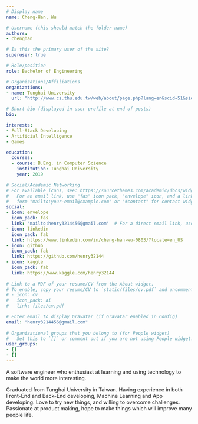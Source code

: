 ```yaml
---
# Display name
name: Cheng-Han, Wu

# Username (this should match the folder name)
authors:
- chenghan

# Is this the primary user of the site?
superuser: true

# Role/position
role: Bachelor of Engineering

# Organizations/Affiliations
organizations:
- name: Tunghai University
  url: "http://www.cs.thu.edu.tw/web/about/page.php?lang=en&scid=51&sid=72"

# Short bio (displayed in user profile at end of posts)
bio: 

interests:
- Full-Stack Developing
- Artificial Intelligence
- Games

education:
  courses:
  - course: B.Eng. in Computer Science
    institution: Tunghai University
    year: 2019

# Social/Academic Networking
# For available icons, see: https://sourcethemes.com/academic/docs/widgets/#icons
#   For an email link, use "fas" icon pack, "envelope" icon, and a link in the
#   form "mailto:your-email@example.com" or "#contact" for contact widget.
social:
- icon: envelope
  icon_pack: fas
  link: 'mailto:henry3214456@gmail.com'  # For a direct email link, use "mailto:test@example.org".
- icon: linkedin
  icon_pack: fab
  link: https://www.linkedin.com/in/cheng-han-wu-0803/?locale=en_US
- icon: github
  icon_pack: fab
  link: https://github.com/henry32144
- icon: kaggle
  icon_pack: fab
  link: https://www.kaggle.com/henry32144
  
# Link to a PDF of your resume/CV from the About widget.
# To enable, copy your resume/CV to `static/files/cv.pdf` and uncomment the lines below.  
# - icon: cv
#   icon_pack: ai
#   link: files/cv.pdf

# Enter email to display Gravatar (if Gravatar enabled in Config)
email: "henry3214456@gmail.com"
  
# Organizational groups that you belong to (for People widget)
#   Set this to `[]` or comment out if you are not using People widget.  
user_groups:
- []
- []
---
```


A software engineer who enthusiast at learning and using technology to make the world more interesting.

Graduated from Tunghai University in Taiwan. Having experience in both Front-End and Back-End developing, Machine Learning and App developing. Love to try new things, and willing to overcome challenges. Passionate at product making, hope to make things which will improve many people life.